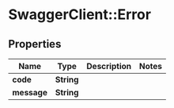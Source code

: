 # SwaggerClient::Error

## Properties
Name | Type | Description | Notes
------------ | ------------- | ------------- | -------------
**code** | **String** |  | 
**message** | **String** |  | 


